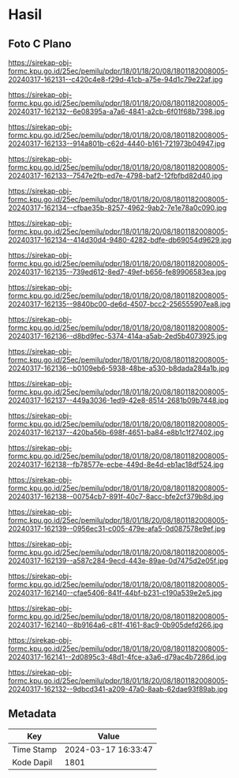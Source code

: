 # Hasil

## Foto C Plano

https://sirekap-obj-formc.kpu.go.id/25ec/pemilu/pdpr/18/01/18/20/08/1801182008005-20240317-162131--c420c4e8-f29d-41cb-a75e-94d1c79e22af.jpg

https://sirekap-obj-formc.kpu.go.id/25ec/pemilu/pdpr/18/01/18/20/08/1801182008005-20240317-162132--6e08395a-a7a6-4841-a2cb-6f01f68b7398.jpg

https://sirekap-obj-formc.kpu.go.id/25ec/pemilu/pdpr/18/01/18/20/08/1801182008005-20240317-162133--914a801b-c62d-4440-b161-721973b04947.jpg

https://sirekap-obj-formc.kpu.go.id/25ec/pemilu/pdpr/18/01/18/20/08/1801182008005-20240317-162133--7547e2fb-ed7e-4798-baf2-12fbfbd82d40.jpg

https://sirekap-obj-formc.kpu.go.id/25ec/pemilu/pdpr/18/01/18/20/08/1801182008005-20240317-162134--cfbae35b-8257-4962-9ab2-7e1e78a0c090.jpg

https://sirekap-obj-formc.kpu.go.id/25ec/pemilu/pdpr/18/01/18/20/08/1801182008005-20240317-162134--414d30d4-9480-4282-bdfe-db69054d9629.jpg

https://sirekap-obj-formc.kpu.go.id/25ec/pemilu/pdpr/18/01/18/20/08/1801182008005-20240317-162135--739ed612-8ed7-49ef-b656-fe89906583ea.jpg

https://sirekap-obj-formc.kpu.go.id/25ec/pemilu/pdpr/18/01/18/20/08/1801182008005-20240317-162135--9840bc00-de6d-4507-bcc2-256555907ea8.jpg

https://sirekap-obj-formc.kpu.go.id/25ec/pemilu/pdpr/18/01/18/20/08/1801182008005-20240317-162136--d8bd9fec-5374-414a-a5ab-2ed5b4073925.jpg

https://sirekap-obj-formc.kpu.go.id/25ec/pemilu/pdpr/18/01/18/20/08/1801182008005-20240317-162136--b0109eb6-5938-48be-a530-b8dada284a1b.jpg

https://sirekap-obj-formc.kpu.go.id/25ec/pemilu/pdpr/18/01/18/20/08/1801182008005-20240317-162137--449a3036-1ed9-42e8-8514-2681b09b7448.jpg

https://sirekap-obj-formc.kpu.go.id/25ec/pemilu/pdpr/18/01/18/20/08/1801182008005-20240317-162137--420ba56b-698f-4651-ba84-e8b1c1f27402.jpg

https://sirekap-obj-formc.kpu.go.id/25ec/pemilu/pdpr/18/01/18/20/08/1801182008005-20240317-162138--fb78577e-ecbe-449d-8e4d-eb1ac18df524.jpg

https://sirekap-obj-formc.kpu.go.id/25ec/pemilu/pdpr/18/01/18/20/08/1801182008005-20240317-162138--00754cb7-891f-40c7-8acc-bfe2cf379b8d.jpg

https://sirekap-obj-formc.kpu.go.id/25ec/pemilu/pdpr/18/01/18/20/08/1801182008005-20240317-162139--0956ec31-c005-479e-afa5-0d087578e9ef.jpg

https://sirekap-obj-formc.kpu.go.id/25ec/pemilu/pdpr/18/01/18/20/08/1801182008005-20240317-162139--a587c284-9ecd-443e-89ae-0d7475d2e05f.jpg

https://sirekap-obj-formc.kpu.go.id/25ec/pemilu/pdpr/18/01/18/20/08/1801182008005-20240317-162140--cfae5406-841f-44bf-b231-c190a539e2e5.jpg

https://sirekap-obj-formc.kpu.go.id/25ec/pemilu/pdpr/18/01/18/20/08/1801182008005-20240317-162140--8b9164a6-c81f-4161-8ac9-0b905defd266.jpg

https://sirekap-obj-formc.kpu.go.id/25ec/pemilu/pdpr/18/01/18/20/08/1801182008005-20240317-162141--2d0895c3-48d1-4fce-a3a6-d79ac4b7286d.jpg

https://sirekap-obj-formc.kpu.go.id/25ec/pemilu/pdpr/18/01/18/20/08/1801182008005-20240317-162132--9dbcd341-a209-47a0-8aab-62dae93f89ab.jpg


## Metadata

| Key        | Value               |
| ---------- | ------------------- |
| Time Stamp | 2024-03-17 16:33:47 |
| Kode Dapil | 1801                |



